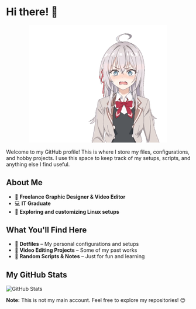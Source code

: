 # Hi there! 👋

<p align="center">
  <img src="./Images/roshidere.gif" alt="3" width="75%" />
</p>


Welcome to my GitHub profile! This is where I store my files, configurations, and hobby projects. I use this space to keep track of my setups, scripts, and anything else I find useful.

## About Me
- 🎨 **Freelance Graphic Designer & Video Editor**
- 💻 **IT Graduate**
- 🔧 **Exploring and customizing Linux setups**

## What You'll Find Here
- 📂 **Dotfiles** – My personal configurations and setups
- 🎥 **Video Editing Projects** – Some of my past works
- 📝 **Random Scripts & Notes** – Just for fun and learning

## My GitHub Stats
![GitHub Stats](https://github-readme-stats.vercel.app/api?username=ralphie&show_icons=true&theme=tokyonight)


**Note:** This is not my main account. Feel free to explore my repositories! 😊

